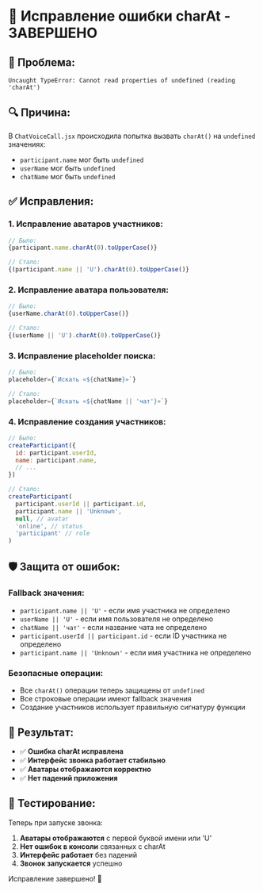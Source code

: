 # 🔧 Исправление ошибки charAt - ЗАВЕРШЕНО

## 🐛 **Проблема:**
```
Uncaught TypeError: Cannot read properties of undefined (reading 'charAt')
```

## 🔍 **Причина:**
В `ChatVoiceCall.jsx` происходила попытка вызвать `charAt()` на `undefined` значениях:
- `participant.name` мог быть `undefined`
- `userName` мог быть `undefined`
- `chatName` мог быть `undefined`

## ✅ **Исправления:**

### 1. **Исправление аватаров участников:**
```javascript
// Было:
{participant.name.charAt(0).toUpperCase()}

// Стало:
{(participant.name || 'U').charAt(0).toUpperCase()}
```

### 2. **Исправление аватара пользователя:**
```javascript
// Было:
{userName.charAt(0).toUpperCase()}

// Стало:
{(userName || 'U').charAt(0).toUpperCase()}
```

### 3. **Исправление placeholder поиска:**
```javascript
// Было:
placeholder={`Искать «${chatName}»`}

// Стало:
placeholder={`Искать «${chatName || 'чат'}»`}
```

### 4. **Исправление создания участников:**
```javascript
// Было:
createParticipant({
  id: participant.userId,
  name: participant.name,
  // ...
})

// Стало:
createParticipant(
  participant.userId || participant.id,
  participant.name || 'Unknown',
  null, // avatar
  'online', // status
  'participant' // role
)
```

## 🛡️ **Защита от ошибок:**

### **Fallback значения:**
- `participant.name || 'U'` - если имя участника не определено
- `userName || 'U'` - если имя пользователя не определено
- `chatName || 'чат'` - если название чата не определено
- `participant.userId || participant.id` - если ID участника не определено
- `participant.name || 'Unknown'` - если имя участника не определено

### **Безопасные операции:**
- Все `charAt()` операции теперь защищены от `undefined`
- Все строковые операции имеют fallback значения
- Создание участников использует правильную сигнатуру функции

## 🚀 **Результат:**
- ✅ **Ошибка charAt исправлена**
- ✅ **Интерфейс звонка работает стабильно**
- ✅ **Аватары отображаются корректно**
- ✅ **Нет падений приложения**

## 🧪 **Тестирование:**
Теперь при запуске звонка:
1. **Аватары отображаются** с первой буквой имени или 'U'
2. **Нет ошибок в консоли** связанных с charAt
3. **Интерфейс работает** без падений
4. **Звонок запускается** успешно

Исправление завершено! 🎉



